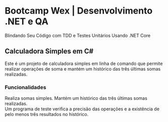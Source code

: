 # Bootcamp Wex | Desenvolvimento .NET e QA
Blindando Seu Código com TDD e Testes Unitários Usando .NET Core

## Calculadora Simples em C#
Este é um projeto de calculadora simples em linha de comando que permite realizar operações de soma e mantém um histórico das três últimas somas realizadas.

### Funcionalidades
Realiza somas simples.
Mantém um histórico das três últimas somas realizadas. <br>
Um programa de teste verifica a precisão das operações e a existência de pelo menos três resultados no histórico.